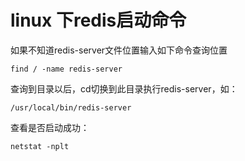 # linux 下redis启动命令

如果不知道redis-server文件位置输入如下命令查询位置

```
find / -name redis-server
```

查询到目录以后，cd切换到此目录执行redis-server，如：

```
/usr/local/bin/redis-server
```

查看是否启动成功：

```
netstat -nplt
```
